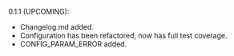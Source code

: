 0.1.1 (UPCOMING):
  - Changelog.md added.
  - Configuration has been refactored, now has full test coverage.
  - CONFIG_PARAM_ERROR added.
